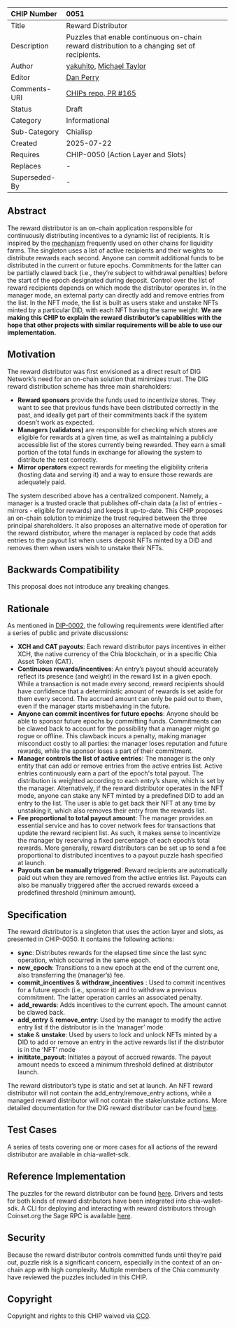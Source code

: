 CHIP Number   | 0051
:-------------|:----
Title         | Reward Distributor
Description   | Puzzles that enable continuous on-chain reward distribution to a changing set of recipients.
Author        | [yakuhito](https://github.com/Yakuhito), [Michael Taylor](https://github.com/MichaelTaylor3D)
Editor        | [Dan Perry](https://github.com/danieljperry)
Comments-URI  | [CHIPs repo, PR #165](https://github.com/Chia-Network/chips/pull/165)
Status        | Draft
Category      | Informational
Sub-Category  | Chialisp
Created       | 2025-07-22
Requires      | CHIP-0050 (Action Layer and Slots)
Replaces      | -
Superseded-By | -

## Abstract
The reward distributor is an on-chain application responsible for continuously distributing incentives to a dynamic list of recipients. It is inspired by the [mechanism](https://uploads-ssl.webflow.com/5ad71ffeb79acc67c8bcdaba/5ad8d1193a40977462982470_scalable-reward-distribution-paper.pdf) frequently used on other chains for liquidity farms. The singleton uses a list of active recipients and their weights to distribute rewards each second. Anyone can commit additional funds to be distributed in the current or future epochs. Commitments for the latter can be partially clawed back (i.e., they’re subject to withdrawal penalties) before the start of the epoch designated during deposit. Control over the list of reward recipients depends on which mode the distributor operates in. In the manager mode, an external party can directly add and remove entries from the list. In the NFT mode, the list is built as users stake and unstake NFTs minted by a particular DID, with each NFT having the same weight. **We are making this CHIP to explain the reward distributor’s capabilities with the hope that other projects with similar requirements will be able to use our implementation.**

## Motivation
The reward distributor was first envisioned as a direct result of DIG Network’s need for an on-chain solution that minimizes trust. The DIG reward distribution scheme has three main shareholders:
 * **Reward sponsors** provide the funds used to incentivize stores. They want to see that previous funds have been distributed correctly in the past, and ideally get part of their commitments back if the system doesn’t work as expected.
 * **Managers (validators)** are responsible for checking which stores are eligible for rewards at a given time, as well as maintaining a publicly accessible list of the stores currently being rewarded. They earn a small portion of the total funds in exchange for allowing the system to distribute the rest correctly.
 * **Mirror operators** expect rewards for meeting the eligibility criteria (hosting data and serving it) and a way to ensure those rewards are adequately paid.

The system described above has a centralized component. Namely, a manager is a trusted oracle that publishes off-chain data (a list of entries - mirrors - eligible for rewards) and keeps it up-to-date. This CHIP proposes an on-chain solution to minimize the trust required between the three principal shareholders. It also proposes an alternative mode of operation for the reward distributor, where the manager is replaced by code that adds entries to the payout list when users deposit NFTs minted by a DID and removes them when users wish to unstake their NFTs.

## Backwards Compatibility
This proposal does not introduce any breaking changes.

## Rationale
As mentioned in [DIP-0002](https://github.com/DIG-Network/DIPS/blob/main/DIPs/dip-0002.md), the following requirements were identified after a series of public and private discussions:
 * **XCH and CAT payouts**: Each reward distributor pays incentives in either XCH, the native currency of the Chia blockchain, or in a specific Chia Asset Token (CAT).
 * **Continuous rewards/incentives**: An entry’s payout should accurately reflect its presence (and weight) in the reward list in a given epoch. While a transaction is not made every second, reward recipients should have confidence that a deterministic amount of rewards is set aside for them every second. The accrued amount can only be paid out to them, even if the manager starts misbehaving in the future.
 * **Anyone can commit incentives for future epochs**: Anyone should be able to sponsor future epochs by committing funds. Commitments can be clawed back to account for the possibility that a manager might go rogue or offline. This clawback incurs a penalty, making manager misconduct costly to all parties: the manager loses reputation and future rewards, while the sponsor loses a part of their commitment.
 * **Manager controls the list of active entries**: The manager is the only entity that can add or remove entries from the active entries list. Active entries continuously earn a part of the epoch's total payout. The distribution is weighted according to each entry’s share, which is set by the manager. Alternatively, if the reward distributor operates in the NFT mode, anyone can stake any NFT minted by a predefined DID to add an entry to the list. The user is able to get back their NFT at any time by unstaking it, which also removes their entry from the rewards list.
 * **Fee proportional to total payout amount**: The manager provides an essential service and has to cover network fees for transactions that update the reward recipient list. As such, it makes sense to incentivize the manager by reserving a fixed percentage of each epoch’s total rewards. More generally, reward distributors can be set up to send a fee proportional to distributed incentives to a payout puzzle hash specified at launch.
 * **Payouts can be manually triggered**: Reward recipients are automatically paid out when they are removed from the active entries list. Payouts can also be manually triggered after the accrued rewards exceed a predefined threshold (minimum amount).

## Specification
The reward distributor is a singleton that uses the action layer and slots, as presented in CHIP-0050. It contains the following actions:
 * **sync**: Distributes rewards for the elapsed time since the last sync operation, which occurred in the same epoch.
 * **new_epoch**: Transitions to a new epoch at the end of the current one, also transferring the (manager’s) fee.
 * **commit_incentives** & **withdraw_incentives** : Used to commit incentives for a future epoch (i.e., sponsor it) and to withdraw a previous commitment. The latter operation carries an associated penalty.
 * **add_rewards**: Adds incentives to the current epoch. The amount cannot be clawed back.
 * **add_entry** & **remove_entry**: Used by the manager to modify the active entry list if the distributor is in the ‘manager’ mode
 * **stake** & **unstake**: Used by users to lock and unlock NFTs minted by a DID to add or remove an entry in the active rewards list if the distributor is in the ‘NFT’ mode
 * **inititate_payout**: Initiates a payout of accrued rewards. The payout amount needs to exceed a minimum threshold defined at distributor launch.

The reward distributor’s type is static and set at launch. An NFT reward distributor will not contain the add_entry/remove_entry actions, while a managed reward distributor will not contain the stake/unstake actions. More detailed documentation for the DIG reward distributor can be found [here](https://docs.xchandles.com/techincal-manual/dig-reward-distributor).


## Test Cases
A series of tests covering one or more cases for all actions of the reward distributor are available in chia-wallet-sdk.

## Reference Implementation
The puzzles for the reward distributor can be found [here](https://github.com/DIG-Network/reward-distributor-clsp/tree/main/puzzles/actions/reward_distributor). Drivers and tests for both kinds of reward distributors have been integrated into chia-wallet-sdk. A CLI for deploying and interacting with reward distributors through Coinset.org the Sage RPC is available [here](https://github.com/Yakuhito/slot-machine).

## Security
Because the reward distributor controls committed funds until they’re paid out, puzzle risk is a significant concern, especially in the context of an on-chain app with high complexity. Multiple members of the Chia community have reviewed the puzzles included in this CHIP.

## Copyright
Copyright and rights to this CHIP waived via [CC0](https://creativecommons.org/publicdomain/zero/1.0/).




